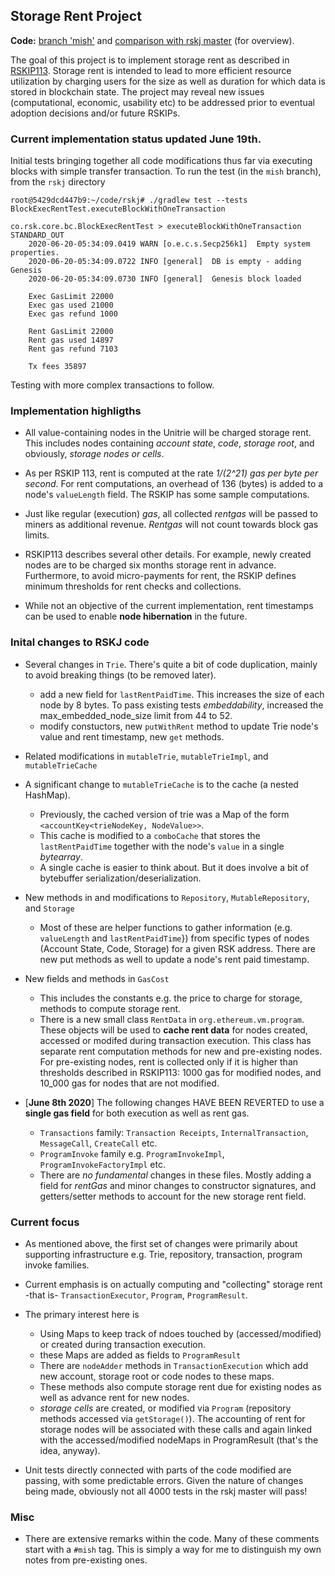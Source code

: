 ## Storage Rent Project

**Code:** [branch 'mish'](https://github.com/optimalbrew/rskj/tree/mish) and [comparison with rskj master](https://github.com/rsksmart/rskj/compare/master...optimalbrew:mish) (for overview).

The goal of this project is to implement storage rent as described in [RSKIP113](https://github.com/rsksmart/RSKIPs/blob/master/IPs/RSKIP113.md). Storage rent is intended to lead to more efficient resource utilization by charging users for the size as well as duration for which data is stored in blockchain state. The project may reveal new issues (computational, economic, usability etc) to be addressed prior to eventual adoption decisions and/or future RSKIPs.

### Current implementation status updated June 19th.
Initial tests bringing together all code modifications thus far via executing blocks with simple transfer transaction. To run the test (in the `mish` branch), from the `rskj` directory

```
root@5429dcd447b9:~/code/rskj# ./gradlew test --tests BlockExecRentTest.executeBlockWithOneTransaction

co.rsk.core.bc.BlockExecRentTest > executeBlockWithOneTransaction STANDARD_OUT
    2020-06-20-05:34:09.0419 WARN [o.e.c.s.Secp256k1]  Empty system properties.
    2020-06-20-05:34:09.0722 INFO [general]  DB is empty - adding Genesis
    2020-06-20-05:34:09.0730 INFO [general]  Genesis block loaded

    Exec GasLimit 22000
    Exec gas used 21000
    Exec gas refund 1000

    Rent GasLimit 22000
    Rent gas used 14897
    Rent gas refund 7103

    Tx fees 35897

```



Testing with more complex transactions to follow.



### Implementation highligths

- All value-containing nodes in the Unitrie will be charged storage rent. This includes nodes containing *account state*, *code*, *storage root*, and obviously, *storage nodes or cells*.

- As per RSKIP 113, rent is computed at the rate *1/(2^21) gas per byte per second*. For rent computations, an overhead of 136 (bytes) is added to a node's `valueLength` field.  The RSKIP has some sample computations.

- Just like regular (execution) *gas*, all collected *rentgas* will be passed to miners as additional revenue. *Rentgas* will not count towards block gas limits. 

- RSKIP113 describes several other details. For example, newly created nodes are to be charged six months storage rent in advance. Furthermore, to avoid micro-payments for rent, the RSKIP defines minimum thresholds for rent checks and collections.

- While not an objective of the current implementation, rent timestamps can be used to enable **node hibernation** in the future.

### Inital changes to RSKJ code
- Several changes in `Trie`. There's quite a bit of code duplication, mainly to avoid breaking things (to be removed later).
    - add a new field for `lastRentPaidTime`. This increases the size of each node by 8 bytes. To pass   existing tests *embeddability*, increased the max_embedded_node_size limit from 44 to 52. 
    - modify constuctors, new `putWithRent` method to update Trie node's value and rent timestamp, new `get` methods.
- Related modifications in `mutableTrie`, `mutableTrieImpl`, and `mutableTrieCache`
- A significant change to `mutableTrieCache` is to the cache (a nested HashMap). 
    - Previously, the cached version of trie was a Map of the form `<accountKey<trieNodeKey, NodeValue>>`.
    - This cache is modified to a `comboCache` that stores the `lastRentPaidTime` together with the node's `value` in a single *bytearray*. 
    - A single cache is easier to think about. But it does involve a bit of bytebuffer serialization/deserialization.

- New methods in and modifications to `Repository`, `MutableRepository`, and `Storage`
    - Most of these are helper functions to gather information (e.g. `valueLength` and `lastRentPaidTime`}) from specific types of nodes (Account State, Code, Storage) for a given RSK address. There are new put methods as well to update a node's rent paid timestamp.
- New fields and methods in `GasCost`
    - This includes the constants e.g. the price to charge for storage, methods to compute storage rent.
    - There is a new small class `RentData` in `org.ethereum.vm.program`. These objects will be used to **cache rent data** for nodes created, accessed or modifed during transaction execution. This class has separate rent computation methods for new and pre-existing nodes. For pre-existing nodes, rent is collected only if it is higher than thresholds described in RSKIP113: 1000 gas for modified nodes, and 10_000 gas for nodes that are not modified.
- [**June 8th 2020**] The following changes HAVE BEEN REVERTED to use a **single gas field** for both execution as well as rent gas.  
    - `Transactions` family: `Transaction Receipts`, `InternalTransaction`, `MessageCall`, `CreateCall` etc. 
    - `ProgramInvoke` family e.g. `ProgramInvokeImpl`, `ProgramInvokeFactoryImpl` etc.
    - There are *no fundamental* changes in these files. Mostly adding a field for *rentGas* and minor changes to constructor signatures, and getters/setter methods to account for the new storage rent field.

### Current focus
- As mentioned above, the first set of changes were primarily about supporting infrastructure e.g. Trie, repository, transaction, program invoke families. 
- Current emphasis is on actually computing and "collecting" storage rent -that is- `TransactionExecutor`, `Program`, `ProgramResult`.
- The primary interest here is
    - Using Maps to keep track of ndoes touched by (accessed/modified) or created during transaction execution.
    - these Maps are added as fields to `ProgramResult`
    - There are `nodeAdder` methods in `TransactionExecution` which add new account, storage root or code nodes to these maps.
    - These methods also compute storage rent due for existing nodes as well as advance rent for new nodes.
    - *storage cells* are created, or modified via `Program` (repository methods accessed via `getStorage()`). The accounting of rent for storage nodes will be associated with these calls and again linked with the accessed/modified nodeMaps in ProgramResult (that's the idea, anyway). 

- Unit tests directly connected with parts of the code modified are passing, with some predictable errors. Given the nature of changes being made, obviously not all 4000 tests in the rskj master will pass!

### Misc
- There are extensive remarks within the code. Many of these comments start with a `#mish` tag. This is simply a way for me to distinguish my own notes from pre-existing ones.